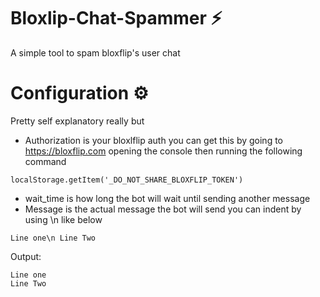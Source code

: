 # Bloxlip-Chat-Spammer ⚡
A simple tool to spam bloxflip's user chat

# Configuration ⚙

Pretty self explanatory really but
 - Authorization is your bloxlflip auth you can get this by going to https://bloxflip.com opening the console then running the following command
```
localStorage.getItem('_DO_NOT_SHARE_BLOXFLIP_TOKEN')
```
 - wait_time is how long the bot will wait until sending another message
 - Message is the actual message the bot will send you can indent by using \n like below
```
Line one\n Line Two
```
Output:
```
Line one
Line Two
```

